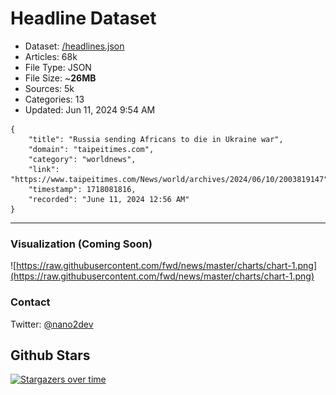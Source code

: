 # Headline Dataset

- Dataset: [/headlines.json](https://raw.githubusercontent.com/fwd/news/master/headlines.json) 
- Articles: 68k
- File Type: JSON
- File Size: ~**26MB**
- Sources: 5k
- Categories: 13
- Updated: Jun 11, 2024 9:54 AM

```
{
    "title": "Russia sending Africans to die in Ukraine war",
    "domain": "taipeitimes.com",
    "category": "worldnews",
    "link": "https://www.taipeitimes.com/News/world/archives/2024/06/10/2003819147",
    "timestamp": 1718081816,
    "recorded": "June 11, 2024 12:56 AM"
}
```

---

### Visualization (Coming Soon)

![https://raw.githubusercontent.com/fwd/news/master/charts/chart-1.png](https://raw.githubusercontent.com/fwd/news/master/charts/chart-1.png)

### Contact 

Twitter: [@nano2dev](https://twitter.com/nano2dev)

## Github Stars

[![Stargazers over time](https://starchart.cc/fwd/news.svg)](https://starchart.cc/fwd/news)

